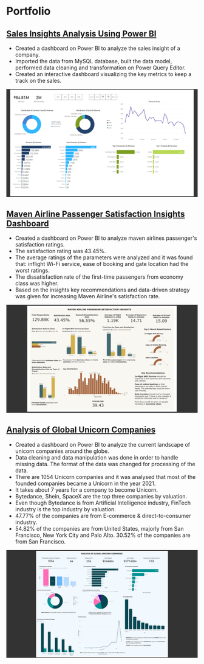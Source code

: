 # Portfolio

## [Sales Insights Analysis Using Power BI](https://github.com/ritusantra/Sales-Insights-Analysis-Using-Power-BI)

* Created a dashboard on Power BI to analyze the sales insight of a company. 
* Imported the data from MySQL database, built the data model, performed data cleaning and transformation on Power Query Editor.
* Created an interactive dashboard visualizing the key metrics to keep a track on the sales.

![](/images/sales.png)

## [Maven Airline Passenger Satisfaction Insights Dashboard](https://github.com/ritusantra/Maven-Airline-Passenger-Satisfaction-Insights-Dashboard-)

* Created a dashboard on Power BI to analyze maven airlines passenger's satisfaction ratings. 
* The satisfaction rating was 43.45%. 
* The average ratings of the parameters were analyzed and it was found that: inflight Wi-Fi service, ease of booking and gate location had the worst ratings. 
* The dissatisfaction rate of the first-time passengers from economy class was higher. 
* Based on the insights key recommendations and data-driven strategy was given for increasing Maven Airline's satisfaction rate.

![](/images/flight.png)

## [Analysis of Global Unicorn Companies](https://github.com/ritusantra/Analysis-of-Global-Unicorn-Companies)
* Created a dashboard on Power BI to analyze the current landscape of unicorn companies around the globe.
*	Data cleaning and data manipulation was done in order to handle missing data. The format of the data was changed for processing of the data.
*	There are 1054 Unicorn companies and it was analysed that most of the founded companies became a Unicorn in the year 2021. 
*	It takes about 7 years for a company to become Unicorn.
*	Bytedance, Shein, SpaceX are the top three companies by valuation.
*	Even though Bytedance is from Artificial Intelligence industry, FinTech industry is the top industry by valuation.
*	47.77% of the companies are from E-commerce & direct-to-consumer industry.
*	54.82% of the companies are from United States, majorly from San Francisco, New York City and Palo Alto. 30.52% of the companies are from San Francisco.

![](/images/unicorn.png)
